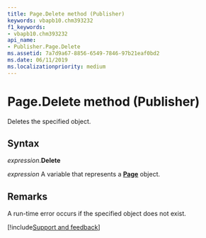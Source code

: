 ```yaml
---
title: Page.Delete method (Publisher)
keywords: vbapb10.chm393232
f1_keywords:
- vbapb10.chm393232
api_name:
- Publisher.Page.Delete
ms.assetid: 7a7d9a67-8856-6549-7846-97b21eaf0bd2
ms.date: 06/11/2019
ms.localizationpriority: medium
---
```



# Page.Delete method (Publisher)

Deletes the specified object.


## Syntax

_expression_.**Delete**

_expression_ A variable that represents a **[Page](Publisher.Page.md)** object.


## Remarks

A run-time error occurs if the specified object does not exist.


[!include[Support and feedback](~/includes/feedback-boilerplate.md)]